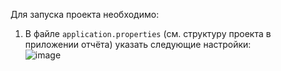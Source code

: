 Для запуска проекта необходимо: 
1. В файле `application.properties` (см. структуру проекта в приложении отчёта) указать следующие настройки:  
![image](https://github.com/user-attachments/assets/e4c6f8e0-b7d8-4d4c-89b4-5de6f0f17237)
